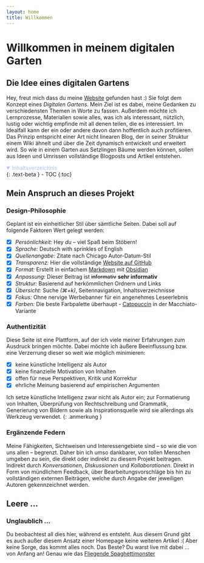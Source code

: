 ```yaml
---
layout: home
title: Willkommen
---
```

# Willkommen in meinem digitalen Garten

## Die Idee eines digitalen Gartens
Hey, freut mich dass du meine [Website](https://christianalexander.xyz) gefunden hast :) Sie folgt dem Konzept eines *Digitalen Gartens*. Mein Ziel ist es dabei, meine Gedanken zu verschiedensten Themen in Worte zu fassen. Außerdem möchte ich Lernprozesse, Materialien sowie alles, was ich als interessant, nützlich, lustig oder wichtig empfinde mit all denen teilen, die es interessiert. Im Idealfall kann der ein oder andere davon dann hoffentlich auch profitieren. Das Prinzip entspricht einer Art nicht linearen Blog, der in seiner Struktur einem Wiki ähnelt und über die Zeit dynamisch entwickelt und erweitert wird. So wie in einem Garten aus Setzlingen Bäume werden können, sollen aus Ideen und Umrissen vollständige Blogposts und Artikel entstehen.

<details open markdown="block">
  <summary style="color:#b7bdf8;">
    Inhaltsverzeichnis
  </summary>
  {: .text-beta }
- TOC
{:toc}
</details>

## Mein Anspruch an dieses Projekt
### Design-Philosophie
Geplant ist ein einheitlicher Stil über sämtliche Seiten. Dabei soll auf folgende Faktoren Wert gelegt werden:

- [x] *Persönlichkeit:* Hey *du* – viel Spaß beim Stöbern!
- [x] *Sprache:* Deutsch with sprinkles of English
- [x] *Quellenangabe:* Zitate nach Chicago Autor-Datum-Stil
- [x] *Transparenz:* Hier die vollständige [Website auf GitHub](https://github.com/TheInfinityCyber/digital-garden)
- [x] *Format:* Erstellt in einfachem [Markdown](https://de.wikipedia.org/wiki/Markdown) mit [Obsidian](https://obsidian.md)
- [x] *Anpassung:* Dieser Beitrag ist ~~informativ~~ **sehr informativ**
- [x] *Struktur:* Basierend auf herkömmlichen Ordnern und Links
- [x] *Übersicht:* Suche *(⌘+k)*, Seitennavigation, Inhaltsverzeichnisse
- [x] *Fokus:* Ohne nervige Werbebanner für ein angenehmes Leseerlebnis
- [x] *Farben:* Die beste Farbpalette überhaupt - [Catppuccin](https://catppuccin.com/palette/) in der Macchiato-Variante

### Authentizität
Diese Seite ist eine Plattform, auf der ich viele meiner Erfahrungen zum Ausdruck bringen möchte. Dabei möchte ich äußere Beeinflussung bzw. eine Verzerrung dieser so weit wie möglich minimieren:

- [x] keine künstliche Intelligenz als Autor
- [x] keine finanzielle Motivation von Inhalten
- [x] offen für neue Perspektiven, Kritik und Korrektur
- [x] ehrliche Meinung basierend auf empirischen Argumenten

Ich setze künstliche Intelligenz zwar nicht als Autor ein; zur Formatierung von Inhalten, Überprüfung von Rechtschreibung und Grammatik, Generierung von Bildern sowie als Inspirationsquelle wird sie allerdings als Werkzeug verwendet.
{: .anmerkung }

### Ergänzende Federn
Meine Fähigkeiten, Sichtweisen und Interessengebiete sind – so wie die von uns allen – begrenzt. Daher bin ich umso dankbarer, von tollen Menschen umgeben zu sein, die direkt oder indirekt zu diesem Projekt beitragen. Indirekt durch *Konversationen*, *Diskussionen* und *Kollaborationen*. Direkt in Form von mündlichem Feedback, über Bearbeitungsvorschläge bis hin zu vollständigen externen Beiträgen, welche durch Angabe der jeweiligen Autoren gekennzeichnet werden.

## Leere ...
### Unglaublich ...
Du beobachtest all dies hier, während es entsteht. Aus diesem Grund gibt es auch außer diesem Ansatz einer Homepage keine weiteren Artikel :( Aber keine Sorge, das kommt alles noch. Das Beste? Du warst live mit dabei ... von Anfang an! Genau wie das [Fliegende Spaghettimonster](https://de.wikipedia.org/wiki/Fliegendes_Spaghettimonster) 